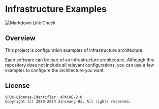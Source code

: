 # Infrastructure Examples

![Markdown Link Check](https://github.com/codejsha/infrastructure-examples/actions/workflows/link-check.yml/badge.svg)

## Overview

This project is configuration examples of infrastructure architecture.

Each software can be part of an infrastructure architecture. Although this repository does not include all relevant configurations, you can use a few examples to configure the architecture you want.

## License

```text
SPDX-License-Identifier: APACHE-2.0
Copyright (c) 2020-2024 Jinseong Ha. All rights reserved.
```
